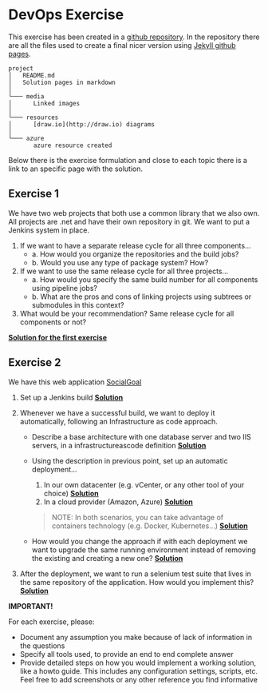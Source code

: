 # DevOps Exercise

This exercise has been created in a [github repository](https://github.com/guillemsola/DevOps-Exercise). In the repository there are all the files used to create a final nicer version using [Jekyll github pages](https://guillemsola.github.io/DevOps-Exercise/).

```
project
│   README.md
│   Solution pages in markdown
│
└─── media
│      Linked images
│
└─── resources
│      [draw.io](http://draw.io) diagrams
│
└─── azure
       azure resource created
```

Below there is the exercise formulation and close to each topic there is a link to an specific page with the solution.

## Exercise 1

We have two web projects that both use a common library that we also own. All projects are .net and have their own repository in git. We want to put a Jenkins system in place.

1. If we want to have a separate release cycle for all three components…
    - a. How would you organize the repositories and the build jobs?
    - b. Would you use any type of package system? How?
2. If we want to use the same release cycle for all three projects…
    - a. How would you specify the same build number for all components using pipeline jobs?
    - b. What are the pros and cons of linking projects using subtrees or submodules in this context?
3. What would be your recommendation? Same release cycle for all components or not?

**[Solution for the first exercise](Exercise_1.md)**

## Exercise 2

We have this web application [SocialGoal](https://github.com/asg123/SocialGoal)

1. Set up a Jenkins build **[Solution](Exercise_21.md)**
2. Whenever we have a successful build, we want to deploy it automatically, following an Infrastructure as code approach.
    - Describe a base architecture with one database server and two IIS servers, in a infrastructureascode definition **[Solution](Exercise_22a.md)**
    - Using the description in previous point, set up an automatic deployment...
        1. In our own datacenter (e.g. vCenter, or any other tool of your choice) **[Solution](Exercise_22bi.md)**
        2. In a cloud provider (Amazon, Azure) **[Solution](Exercise_22bii.md)**

        > NOTE: In both scenarios, you can take advantage of containers technology (e.g. Docker, Kubernetes...) **[Solution](Exercise_22biii.md)**
    - How would you change the approach if with each deployment we want to upgrade the same running environment instead of removing the existing and creating a new one? **[Solution](Exercise_22c.md)**

3. After the deployment, we want to run a selenium test suite that lives in the same repository of the application. How would you implement this? **[Solution](Exercise_23.md)**

**IMPORTANT!**

For each exercise, please:

- Document any assumption you make because of lack of information in the questions
- Specify all tools used, to provide an end to end complete answer
- Provide detailed steps on how you would implement a working solution, like a howto guide. This includes any configuration settings, scripts, etc. Feel free to add screenshots or any other reference you find informative
